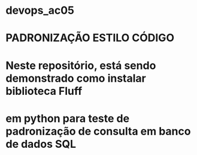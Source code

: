 # devops_ac05

# PADRONIZAÇÃO ESTILO CÓDIGO  

# Neste repositório, está sendo demonstrado como instalar biblioteca Fluff  
# em python para teste de padronização de consulta em banco de dados SQL